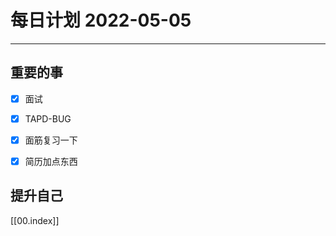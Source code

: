 #  每日计划 2022-05-05
---
## 重要的事
- [x]  面试
- [x]  TAPD-BUG
- [x]  面筋复习一下
- [x] 简历加点东西



## 提升自己

  



[[00.index]]








